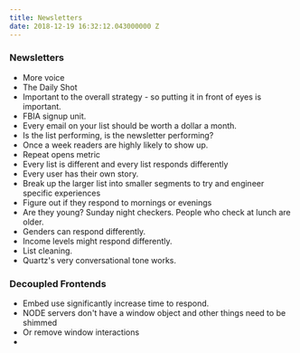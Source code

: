 ```yaml
---
title: Newsletters
date: 2018-12-19 16:32:12.043000000 Z
---
```


### Newsletters

 - More voice
 - The Daily Shot
 - Important to the overall strategy - so putting it in front of eyes is important.
 - FBIA signup unit.
 - Every email on your list should be worth a dollar a month.
  - Is the list performing, is the newsletter performing?
  - Once a week readers are highly likely to show up.
 - Repeat opens metric
 - Every list is different and every list responds differently
  - Every user has their own story.
 - Break up the larger list into smaller segments to try and engineer specific experiences
  - Figure out if they respond to mornings or evenings
  - Are they young? Sunday night checkers. People who check at lunch are older.
  - Genders can respond differently.
  - Income levels might respond differently.
 - List cleaning.
 - Quartz's very conversational tone works.

### Decoupled Frontends
 - Embed use significantly increase time to respond.
 - NODE servers don't have a window object and other things need to be shimmed
  - Or remove window interactions
 -
